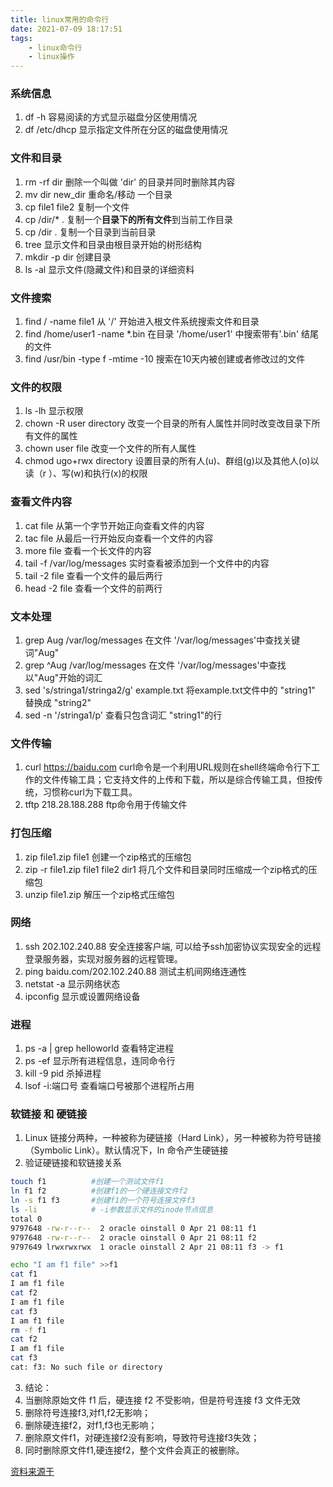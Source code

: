 ```yaml
---
title: linux常用的命令行
date: 2021-07-09 18:17:51
tags:
    - linux命令行
    - linux操作
---
```


### 系统信息
1. df -h  容易阅读的方式显示磁盘分区使用情况
2. df /etc/dhcp  显示指定文件所在分区的磁盘使用情况

### 文件和目录
1. rm -rf dir 删除一个叫做 'dir' 的目录并同时删除其内容 
2. mv dir new_dir 重命名/移动 一个目录 
3. cp file1 file2 复制一个文件
4. cp /dir/* . 复制一个**目录下的所有文件**到当前工作目录 
5. cp /dir . 复制一个目录到当前目录
6. tree 显示文件和目录由根目录开始的树形结构
7. mkdir -p dir 创建目录
8. ls -al 显示文件(隐藏文件)和目录的详细资料 

### 文件搜索
1. find / -name file1 从 '/' 开始进入根文件系统搜索文件和目录
2. find /home/user1 -name \*.bin 在目录 '/home/user1' 中搜索带有'.bin' 结尾的文件
3. find /usr/bin -type f -mtime -10 搜索在10天内被创建或者修改过的文件 

### 文件的权限
1. ls -lh 显示权限
2. chown -R user directory 改变一个目录的所有人属性并同时改变改目录下所有文件的属性
3. chown user file 改变一个文件的所有人属性
4. chmod ugo+rwx directory 设置目录的所有人(u)、群组(g)以及其他人(o)以读（r ）、写(w)和执行(x)的权限 

### 查看文件内容
1. cat file 从第一个字节开始正向查看文件的内容 
2. tac file 从最后一行开始反向查看一个文件的内容
3. more file 查看一个长文件的内容 
4. tail -f /var/log/messages 实时查看被添加到一个文件中的内容 
5. tail -2 file 查看一个文件的最后两行 
6. head -2 file 查看一个文件的前两行

### 文本处理
1. grep Aug /var/log/messages 在文件 '/var/log/messages'中查找关键词"Aug"
2. grep ^Aug /var/log/messages 在文件 '/var/log/messages'中查找以"Aug"开始的词汇
3. sed 's/stringa1/stringa2/g' example.txt 将example.txt文件中的 "string1" 替换成 "string2"
4. sed -n '/stringa1/p' 查看只包含词汇 "string1"的行    

### 文件传输
1. curl https://baidu.com   curl命令是一个利用URL规则在shell终端命令行下工作的文件传输工具；它支持文件的上传和下载，所以是综合传输工具，但按传统，习惯称curl为下载工具。
2. tftp 218.28.188.288   ftp命令用于传输文件


### 打包压缩
1. zip file1.zip file1 创建一个zip格式的压缩包 
2. zip -r file1.zip file1 file2 dir1 将几个文件和目录同时压缩成一个zip格式的压缩包
3. unzip file1.zip 解压一个zip格式压缩包 

### 网络
1. ssh 202.102.240.88  安全连接客户端, 可以给予ssh加密协议实现安全的远程登录服务器，实现对服务器的远程管理。
2. ping baidu.com/202.102.240.88     测试主机间网络连通性
3. netstat -a          显示网络状态
4. ipconfig            显示或设置网络设备

### 进程
1. ps -a | grep helloworld 查看特定进程  
2. ps -ef  显示所有进程信息，连同命令行
3. kill -9 pid 杀掉进程
4. lsof -i:端口号  查看端口号被那个进程所占用


### 软链接 和 硬链接
1. Linux 链接分两种，一种被称为硬链接（Hard Link），另一种被称为符号链接（Symbolic Link）。默认情况下，ln 命令产生硬链接
2. 验证硬链接和软链接关系
```bash
touch f1          #创建一个测试文件f1    
ln f1 f2          #创建f1的一个硬连接文件f2
ln -s f1 f3       #创建f1的一个符号连接文件f3
ls -li            # -i参数显示文件的inode节点信息
total 0
9797648 -rw-r--r--  2 oracle oinstall 0 Apr 21 08:11 f1
9797648 -rw-r--r--  2 oracle oinstall 0 Apr 21 08:11 f2
9797649 lrwxrwxrwx  1 oracle oinstall 2 Apr 21 08:11 f3 -> f1

echo "I am f1 file" >>f1
cat f1
I am f1 file
cat f2
I am f1 file
cat f3
I am f1 file
rm -f f1
cat f2
I am f1 file
cat f3
cat: f3: No such file or directory
```
3. 结论：
  1. 当删除原始文件 f1 后，硬连接 f2 不受影响，但是符号连接 f3 文件无效
  2. 删除符号连接f3,对f1,f2无影响；
  3. 删除硬连接f2，对f1,f3也无影响；
  4. 删除原文件f1，对硬连接f2没有影响，导致符号连接f3失效；
  5. 同时删除原文件f1,硬连接f2，整个文件会真正的被删除。 



[资料来源于](https://www.cnblogs.com/fnlingnzb-learner/p/5831284.html)